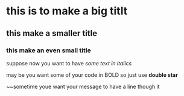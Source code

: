 # this is to make a big titlt
## this make a smaller title
### this make an even small title
suppose now you want to have *some text in italics*

may be you want some of your code in BOLD so just use **double star**

~~sometime youe want your message to have a line though it
